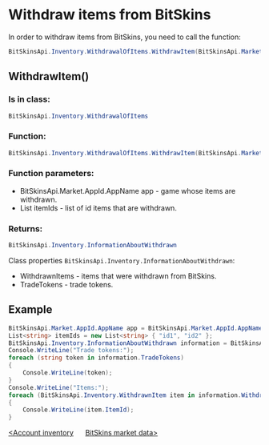 ﻿# Withdraw items from BitSkins

In order to withdraw items from BitSkins, you need to call the function:

```csharp
BitSkinsApi.Inventory.WithdrawalOfItems.WithdrawItem(BitSkinsApi.Market.AppId.AppName app, List<string> itemIds);
```

## WithdrawItem()

### Is in class:

```csharp
BitSkinsApi.Inventory.WithdrawalOfItems
```

### Function:

```csharp
BitSkinsApi.Inventory.WithdrawalOfItems.WithdrawItem(BitSkinsApi.Market.AppId.AppName app, List<string> itemIds);
```

### Function parameters:

* BitSkinsApi.Market.AppId.AppName app - game whose items are withdrawn.
* List<string> itemIds - list of id items that are withdrawn.

### Returns:

```csharp
BitSkinsApi.Inventory.InformationAboutWithdrawn
```

Class properties ```BitSkinsApi.Inventory.InformationAboutWithdrawn```:
* WithdrawnItems - items that were withdrawn from BitSkins.
* TradeTokens - trade tokens.

## Example

```csharp
BitSkinsApi.Market.AppId.AppName app = BitSkinsApi.Market.AppId.AppName.CounterStrikGlobalOffensive;
List<string> itemIds = new List<string> { "id1", "id2" };
BitSkinsApi.Inventory.InformationAboutWithdrawn information = BitSkinsApi.Inventory.WithdrawalOfItems.WithdrawItem(app, itemIds);
Console.WriteLine("Trade tokens:");
foreach (string token in information.TradeTokens)
{
    Console.WriteLine(token);
}
Console.WriteLine("Items:");
foreach (BitSkinsApi.Inventory.WithdrawnItem item in information.WithdrawnItems)
{
    Console.WriteLine(item.ItemId);
}
```

[<Account inventory](https://github.com/Captious99/BitSkinsApi/blob/master/docs/eng/inventory/account_inventory.md) &nbsp;&nbsp;&nbsp;&nbsp; [BitSkins market data>](https://github.com/Captious99/BitSkinsApi/blob/master/docs/eng/market/market_data.md)